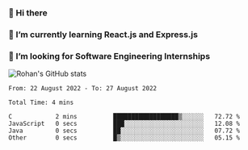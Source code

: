 ### 👋 Hi there 

<!--
**rohznmdev/rohznmdev** is a ✨ _special_ ✨ repository because its `README.md` (this file) appears on your GitHub profile.

Here are some ideas to get you started:

- 🔭 I’m currently working on ...
- 🌱 I’m currently learning React.js and Express.js
- 👯 I’m looking to collaborate on ...
- 🤔 I’m looking for help with ...
- 💬 Ask me about ...
- 📫 How to reach me: ...
- 😄 Pronouns: ...
- ⚡ Fun fact: ...
-->
### 🌱 I’m currently learning React.js and Express.js
### 🤔 I’m looking for Software Engineering Internships
![Rohan's GitHub stats](https://github-readme-stats.vercel.app/api?username=rohznmdev&theme=dark&show_icons=true)

<!--START_SECTION:waka-->

```text
From: 22 August 2022 - To: 27 August 2022

Total Time: 4 mins

C            2 mins          ██████████████████▒░░░░░░   72.72 %
JavaScript   0 secs          ███░░░░░░░░░░░░░░░░░░░░░░   12.08 %
Java         0 secs          ██░░░░░░░░░░░░░░░░░░░░░░░   07.72 %
Other        0 secs          █▒░░░░░░░░░░░░░░░░░░░░░░░   05.15 %
```

<!--END_SECTION:waka-->
